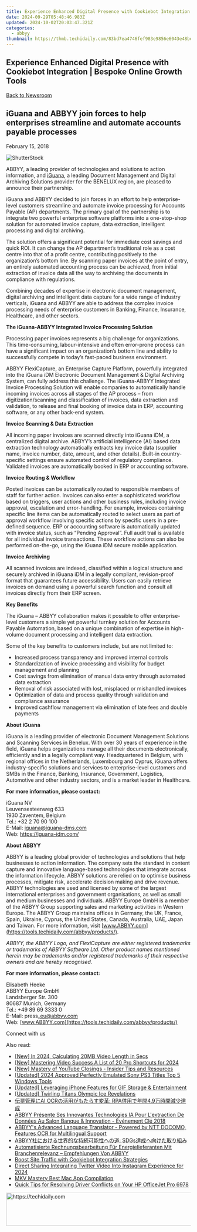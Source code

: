 ```yaml
---
title: Experience Enhanced Digital Presence with Cookiebot Integration | Bespoke Online Growth Tools
date: 2024-09-29T05:48:46.983Z
updated: 2024-10-02T20:03:47.321Z
categories:
  - abbyy
thumbnail: https://thmb.techidaily.com/83bd7ea4746fef983e9856e6043e48be8dfdd87c4406254504ec111012f48674.jpg
---
```


## Experience Enhanced Digital Presence with Cookiebot Integration | Bespoke Online Growth Tools

[Back to Newsroom](https://tools.techidaily.com/abbyy/products/)

## iGuana and ABBYY join forces to help enterprises streamline and automate accounts payable processes

February 15, 2018

![ShutterStock](https://content.abbyy.com/-/media/project/abbyy/abbyy/branchtemplates/shutterstock_1272462163_1296-x-729.jpg?h=729&iar=0&w=1296)

ABBYY, a leading provider of technologies and solutions to action information, and [iGuana](https://iguana-idm.com/ "IGuana"), a leading Document Management and Digital Archiving Solutions provider for the BENELUX region, are pleased to announce their partnership.

iGuana and ABBYY decided to join forces in an effort to help enterprise-level customers streamline and automate invoice processing for Accounts Payable (AP) departments. The primary goal of the partnership is to integrate two powerful enterprise software platforms into a one-stop-shop solution for automated invoice capture, data extraction, intelligent processing and digital archiving.

The solution offers a significant potential for immediate cost savings and quick ROI. It can change the AP department’s traditional role as a cost centre into that of a profit centre, contributing positively to the organization’s bottom line. By scanning paper invoices at the point of entry, an entirely automated accounting process can be achieved, from initial extraction of invoice data all the way to archiving the documents in compliance with regulations.

Combining decades of expertise in electronic document management, digital archiving and intelligent data capture for a wide range of industry verticals, iGuana and ABBYY are able to address the complex invoice processing needs of enterprise customers in Banking, Finance, Insurance, Healthcare, and other sectors.

**The iGuana-ABBYY Integrated Invoice Processing Solution**

Processing paper invoices represents a big challenge for organizations. This time-consuming, labour-intensive and often error-prone process can have a significant impact on an organization’s bottom line and ability to successfully compete in today’s fast-paced business environment.

ABBYY FlexiCapture, an Enterprise Capture Platform, powerfully integrated into the iGuana iDM Electronic Document Management & Digital Archiving System, can fully address this challenge. The iGuana-ABBYY Integrated Invoice Processing Solution will enable companies to automatically handle incoming invoices across all stages of the AP process – from digitization/scanning and classification of invoices, data extraction and validation, to release and final booking of invoice data in ERP, accounting software, or any other back-end system.

**Invoice Scanning & Data Extraction**

All incoming paper invoices are scanned directly into iGuana iDM, a centralized digital archive. ABBYY’s artificial intelligence (AI) based data extraction technology automatically extracts key invoice data (supplier name, invoice number, date, amount, and other details). Built-in country-specific settings ensure automated control of regulatory compliance. Validated invoices are automatically booked in ERP or accounting software.

**Invoice Routing & Workflow**

Posted invoices can be automatically routed to responsible members of staff for further action. Invoices can also enter a sophisticated workflow based on triggers, user actions and other business rules, including invoice approval, escalation and error-handling. For example, invoices containing specific line items can be automatically routed to select users as part of approval workflow involving specific actions by specific users in a pre-defined sequence. ERP or accounting software is automatically updated with invoice status, such as “Pending Approval”. Full audit trail is available for all individual invoice transactions. These workflow actions can also be performed on-the-go, using the iGuana iDM secure mobile application.

**Invoice Archiving**

All scanned invoices are indexed, classified within a logical structure and securely archived in iGuana iDM in a legally compliant, revision-proof format that guarantees future accessibility. Users can easily retrieve invoices on demand using a powerful search function and consult all invoices directly from their ERP screen.

**Key Benefits**

The iGuana – ABBYY collaboration makes it possible to offer enterprise-level customers a simple yet powerful turnkey solution for Accounts Payable Automation, based on a unique combination of expertise in high-volume document processing and intelligent data extraction.

Some of the key benefits to customers include, but are not limited to:

* Increased process transparency and improved internal controls
* Standardization of invoice processing and visibility for budget management and planning
* Cost savings from elimination of manual data entry through automated data extraction
* Removal of risk associated with lost, misplaced or mishandled invoices
* Optimization of data and process quality through validation and compliance assurance
* Improved cashflow management via elimination of late fees and double payments

**About iGuana**

iGuana is a leading provider of electronic Document Management Solutions and Scanning Services in Benelux. With over 30 years of experience in the field, iGuana helps organizations manage all their documents electronically, efficiently and in a legally compliant way. Headquartered in Belgium, with regional offices in the Netherlands, Luxembourg and Cyprus, iGuana offers industry-specific solutions and services to enterprise-level customers and SMBs in the Finance, Banking, Insurance, Government, Logistics, Automotive and other industry sectors, and is a market leader in Healthcare.

  
**For more information, please contact:** 

iGuana NV  
Leuvensesteenweg 633  
1930 Zaventem, Belgium  
Tel.: +32 2 70 90 100  
E-Mail: iguana@iguana-dms.com  
Web: <https://iguana-idm.com/>

**About ABBYY**

ABBYY is a leading global provider of technologies and solutions that help businesses to action information. The company sets the standard in content capture and innovative language-based technologies that integrate across the information lifecycle. ABBYY solutions are relied on to optimise business processes, mitigate risk, accelerate decision making and drive revenue. ABBYY technologies are used and licensed by some of the largest international enterprises and government organisations, as well as small and medium businesses and individuals. ABBYY Europe GmbH is a member of the ABBYY Group supporting sales and marketing activities in Western Europe. The ABBYY Group maintains offices in Germany, the UK, France, Spain, Ukraine, Cyprus, the United States, Canada, Australia, UAE, Japan and Taiwan. For more information, visit [www.ABBYY.com](https://tools.techidaily.com/abbyy/products/).

_ABBYY, the ABBYY Logo, and FlexiCapture are either registered trademarks or trademarks of ABBYY Software Ltd. Other product names mentioned herein may be trademarks and/or registered trademarks of their respective owners and are hereby recognised._

  
**For more information, please contact:**

Elisabeth Heeke  
ABBYY Europe GmbH  
Landsberger Str. 300  
80687 Munich, Germany  
Tel.: +49 89 69 3333 0  
E-Mail: press\_eu@abbyy.com  
Web: [www.ABBYY.com](https://tools.techidaily.com/abbyy/products/)

  
Connect with us

<ins class="adsbygoogle"
     style="display:block"
     data-ad-format="autorelaxed"
     data-ad-client="ca-pub-7571918770474297"
     data-ad-slot="1223367746"></ins>

<ins class="adsbygoogle"
     style="display:block"
     data-ad-client="ca-pub-7571918770474297"
     data-ad-slot="8358498916"
     data-ad-format="auto"
     data-full-width-responsive="true"></ins>

<span class="atpl-alsoreadstyle">Also read:</span>
<div><ul>
<li><a href="https://fox-links.techidaily.com/new-in-2024-calculating-20mb-video-length-in-secs/"><u>[New] In 2024, Calculating 20MB Video Length in Secs</u></a></li>
<li><a href="https://youtube-web.techidaily.com/astering-video-success-a-list-of-20-pro-shortcuts-for-2024/"><u>[New] Mastering Video Success A List of 20 Pro Shortcuts for 2024</u></a></li>
<li><a href="https://facebook-video-footage.techidaily.com/new-mastery-of-youtube-closings-insider-tips-and-resources/"><u>[New] Mastery of YouTube Closings - Insider Tips and Resources</u></a></li>
<li><a href="https://desktop-recording.techidaily.com/updated-2024-approved-perfectly-emulated-sony-ps3-titles-top-5-windows-tools/"><u>[Updated] 2024 Approved Perfectly Emulated Sony PS3 Titles Top 5 Windows Tools</u></a></li>
<li><a href="https://extra-support.techidaily.com/updated-leveraging-iphone-features-for-gif-storage-and-entertainment/"><u>[Updated] Leveraging iPhone Features for GIF Storage & Entertainment</u></a></li>
<li><a href="https://some-guidance.techidaily.com/updated-twirling-titans-olympic-ice-revelations/"><u>[Updated] Twirling Titans Olympic Ice Revelations</u></a></li>
<li><a href="https://solve-popular.techidaily.com/ai-ocr-rpa49/"><u>伝票管理にAI OCRの活用がもたらす変革: RPA併用で年間4.9万時間減少達成</u></a></li>
<li><a href="https://solve-popular.techidaily.com/abbyy-presente-ses-innovantes-technologies-ia-pour-lextraction-de-donnees-au-salon-banque-and-innovation-evenement-cle-2018/"><u>ABBYY Présente Ses Innovantes Technologies IA Pour L'extraction De Données Au Salon Banque & Innovation - Événement Clé 2018</u></a></li>
<li><a href="https://solve-popular.techidaily.com/abbyys-advanced-language-translator-powered-by-ntt-docomo-features-ocr-for-multilingual-support/"><u>ABBYY's Advanced Language Translator - Powered by NTT DOCOMO, Features OCR for Multilingual Support</u></a></li>
<li><a href="https://solve-popular.techidaily.com/abbyy-sdgs/"><u>ABBYY社における世界的な持続可能性への道: SDGs達成へ向けた取り組み</u></a></li>
<li><a href="https://solve-popular.techidaily.com/automatisierte-rechnungsbearbeitung-fur-energielieferanten-mit-branchenrelevanz-empfehlungen-von-abbyy/"><u>Automatisierte Rechnungsbearbeitung Für Energielieferanten Mit Branchenrelevanz – Empfehlungen Von ABBYY</u></a></li>
<li><a href="https://solve-popular.techidaily.com/boost-site-traffic-with-cookiebot-integration-strategies/"><u>Boost Site Traffic with Cookiebot Integration Strategies</u></a></li>
<li><a href="https://twitter-clips.techidaily.com/direct-sharing-integrating-twitter-video-into-instagram-experience-for-2024/"><u>Direct Sharing Integrating Twitter Video Into Instagram Experience for 2024</u></a></li>
<li><a href="https://extra-hints.techidaily.com/mkv-mastery-best-mac-app-compilation/"><u>MKV Mastery Best Mac App Compilation</u></a></li>
<li><a href="https://hardware-updates.techidaily.com/quick-tips-for-resolving-driver-conflicts-on-your-hp-officejet-pro-6978/"><u>Quick Tips for Resolving Driver Conflicts on Your HP OfficeJet Pro 6978</u></a></li>
</ul></div>

<!-- affiliate ads begin -->
<a href="https://united.elfm.net/c/5597632/2139563/4704" target="_top" id="2139563">
  <img src="//a.impactradius-go.com/display-ad/4704-2139563" border="0" alt="https://techidaily.com" width="728" height="90"/>
</a>
<img height="0" width="0" src="https://united.elfm.net/i/5597632/2139563/4704" style="position:absolute;visibility:hidden;" border="0" />
<!-- affiliate ads end -->

